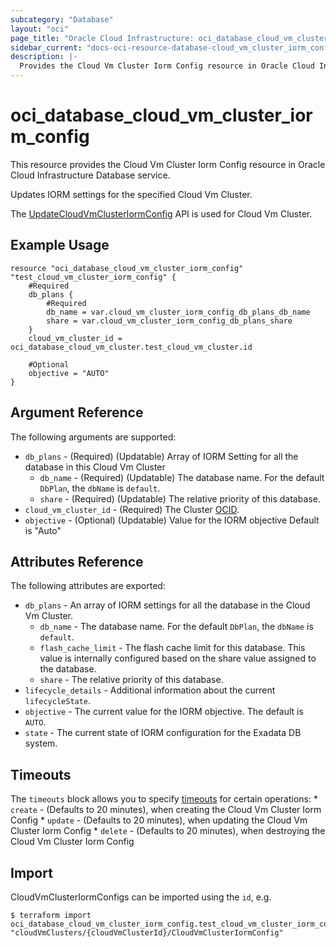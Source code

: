 ```yaml
---
subcategory: "Database"
layout: "oci"
page_title: "Oracle Cloud Infrastructure: oci_database_cloud_vm_cluster_iorm_config"
sidebar_current: "docs-oci-resource-database-cloud_vm_cluster_iorm_config"
description: |-
  Provides the Cloud Vm Cluster Iorm Config resource in Oracle Cloud Infrastructure Database service
---
```


# oci_database_cloud_vm_cluster_iorm_config
This resource provides the Cloud Vm Cluster Iorm Config resource in Oracle Cloud Infrastructure Database service.

Updates IORM settings for the specified Cloud Vm Cluster.

The [UpdateCloudVmClusterIormConfig](https://docs.cloud.oracle.com/iaas/api/#/en/database/latest/CloudVmCluster/UpdateCloudVmClusterIormConfig/) API is used for Cloud Vm Cluster.


## Example Usage

```hcl
resource "oci_database_cloud_vm_cluster_iorm_config" "test_cloud_vm_cluster_iorm_config" {
	#Required
	db_plans {
		#Required
		db_name = var.cloud_vm_cluster_iorm_config_db_plans_db_name
		share = var.cloud_vm_cluster_iorm_config_db_plans_share
	}
	cloud_vm_cluster_id = oci_database_cloud_vm_cluster.test_cloud_vm_cluster.id

	#Optional
	objective = "AUTO"
}
```

## Argument Reference

The following arguments are supported:

* `db_plans` - (Required) (Updatable) Array of IORM Setting for all the database in this Cloud Vm Cluster 
	* `db_name` - (Required) (Updatable) The database name. For the default `DbPlan`, the `dbName` is `default`. 
	* `share` - (Required) (Updatable) The relative priority of this database. 
* `cloud_vm_cluster_id` - (Required) The Cluster [OCID](https://docs.cloud.oracle.com/iaas/Content/General/Concepts/identifiers.htm).
* `objective` - (Optional) (Updatable) Value for the IORM objective Default is "Auto" 

## Attributes Reference

The following attributes are exported:

* `db_plans` - An array of IORM settings for all the database in the Cloud Vm Cluster. 
	* `db_name` - The database name. For the default `DbPlan`, the `dbName` is `default`. 
	* `flash_cache_limit` - The flash cache limit for this database. This value is internally configured based on the share value assigned to the database. 
	* `share` - The relative priority of this database. 
* `lifecycle_details` - Additional information about the current `lifecycleState`. 
* `objective` - The current value for the IORM objective. The default is `AUTO`.
* `state` - The current state of IORM configuration for the Exadata DB system. 

## Timeouts

The `timeouts` block allows you to specify [timeouts](https://registry.terraform.io/providers/oracle/oci/latest/docs/guides/changing_timeouts) for certain operations:
	* `create` - (Defaults to 20 minutes), when creating the Cloud Vm Cluster Iorm Config
	* `update` - (Defaults to 20 minutes), when updating the Cloud Vm Cluster Iorm Config
	* `delete` - (Defaults to 20 minutes), when destroying the Cloud Vm Cluster Iorm Config


## Import

CloudVmClusterIormConfigs can be imported using the `id`, e.g.

```
$ terraform import oci_database_cloud_vm_cluster_iorm_config.test_cloud_vm_cluster_iorm_config "cloudVmClusters/{cloudVmClusterId}/CloudVmClusterIormConfig" 
```
